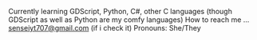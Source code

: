 Currently learning GDScript, Python, C#, other C languages (though GDScript as well as Python are my comfy languages)
How to reach me ... senseiyt707@gmail.com (if i check it)
Pronouns: She/They

<!---
HelenFox01/HelenFox01 is a ✨ special ✨ repository because its `README.md` (this file) appears on your GitHub profile.
You can click the Preview link to take a look at your changes.
--->
